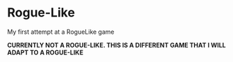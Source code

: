 Rogue-Like
==========

My first attempt at a RogueLike game

<strong> CURRENTLY NOT A ROGUE-LIKE. THIS IS A DIFFERENT GAME THAT I WILL ADAPT TO A ROGUE-LIKE </strong>